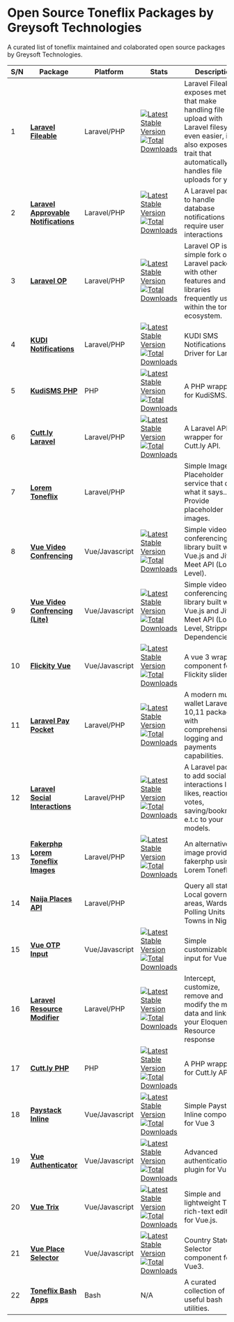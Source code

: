 # Open Source Toneflix Packages by Greysoft Technologies
A curated list of toneflix maintained and colaborated open source packages by Greysoft Technologies.

| S/N | Package                                      | Platform        | Stats                                                                       | Description                                                                                                                                                                   |
|-----|----------------------------------------------|-----------------|-----------------------------------------------------------------------------|-------------------------------------------------------------------------------------------------------------------------------------------------------------------------------|
| 1   | **[Laravel Fileable][1]**                    | Laravel/PHP     | [![Latest Stable Version][i1]][l1] <br /> [![Total Downloads][d1]][l1]      | Laravel Fileable exposes methods that make handling file upload with Laravel filesystem even easier, it also exposes a trait that automatically handles file uploads for you. |
| 2   | **[Laravel Approvable Notifications][2]**    | Laravel/PHP     | [![Latest Stable Version][i2]][l2] <br /> [![Total Downloads][d2]][l2]      | A Laravel package to handle database notifications that require user interactions                                                                                             |
| 3   | **[Laravel OP][3]**                          | Laravel/PHP     | [![Latest Stable Version][i3]][l3] <br /> [![Total Downloads][d3]][l3]      | Laravel OP is simple fork of Laravel packed with other features and libraries frequently used within the toneflix ecosystem.                                                  |
| 4   | **[KUDI Notifications][4]**                  | Laravel/PHP     | [![Latest Stable Version][i4]][l4] <br /> [![Total Downloads][d4]][l4]      | KUDI SMS Notifications Driver for Laravel                                                                                                                                     |
| 5   | **[KudiSMS PHP][5]**                         | PHP             | [![Latest Stable Version][i5]][l5] <br /> [![Total Downloads][d5]][l5]      | A PHP wrapper for KudiSMS.                                                                                                                                                    |
| 6   | **[Cutt.ly Laravel][6]**                     | Laravel/PHP     | [![Latest Stable Version][i6]][l6] <br /> [![Total Downloads][d6]][l6]      | A Laravel API wrapper for Cutt.ly API.                                                                                                                                        |
| 7   | **[Lorem Toneflix][7]**                      | Laravel/PHP     |                                                                             | Simple Image Placeholder service that does what it says... Provide placeholder images.                                                                                        |
| 8   | **[Vue Video Confrencing][8]**               | Vue/Javascript  | [![Latest Stable Version][i8]][l8] <br /> [![Total Downloads][d8]][l8]      | Simple video conferencing library built with Vue.js and Jitsi Meet API (Low Level).                                                                                           |
| 9   | **[Vue Video Confrencing (Lite)][9]**        | Vue/Javascript  | [![Latest Stable Version][i9]][l9] <br /> [![Total Downloads][d9]][l9]      | Simple video conferencing library built with Vue.js and Jitsi Meet API (Low Level, Stripped Dependencies).                                                                    |
| 10  | **[Flickity Vue][10]**                       | Vue/Javascript  | [![Latest Stable Version][i10]][l10] <br /> [![Total Downloads][d10]][l10]  | A vue 3 wrapper component for Flickity slider                                                                                                                                 |
| 11  | **[Laravel Pay Pocket][11]**                 | Laravel/PHP     | [![Latest Stable Version][i11]][l11] <br /> [![Total Downloads][d11]][l11]  | A modern multi-wallet Laravel 10,11 package with comprehensive logging and payments capabilities.                                                                             |
| 12  | **[Laravel Social Interactions][12]**        | Laravel/PHP     | [![Latest Stable Version][i12]][l12] <br /> [![Total Downloads][d12]][l12]  | A Laravel package to add social interactions like likes, reactions, votes, saving/bookmarks e.t.c to your models.                                                             |
| 13  | **[Fakerphp Lorem Toneflix Images][13]**     | Laravel/PHP     | [![Latest Stable Version][i13]][l13] <br /> [![Total Downloads][d13]][l13]  | An alternative image provider for fakerphp using Lorem Toneflix.                                                                                                              |
| 14  | **[Naija Places API][14]**                   | Laravel/PHP     |                                                                             | Query all states, Local government areas, Wards, Polling Units and Towns in Nigeria.                                                                                          |
| 15  | **[Vue OTP Input][15]**                      | Vue/Javascript  | [![Latest Stable Version][i15]][l15] <br /> [![Total Downloads][d15]][l15]  | Simple customizable OTP input for Vue 3.                                                                                                                                      |
| 16  | **[Laravel Resource Modifier][16]**          | Laravel/PHP     | [![Latest Stable Version][i16]][l16] <br /> [![Total Downloads][d16]][l16]  | Intercept, customize, remove and modify the meta data and links on your Eloquent API Resource response                                                                        |
| 17  | **[Cutt.ly PHP][17]**                        | PHP             | [![Latest Stable Version][i17]][l17] <br /> [![Total Downloads][d17]][l17]  | A PHP wrapper for Cutt.ly API.                                                                                                                                                |
| 18  | **[Paystack Inline][18]**                    | Vue/Javascript  | [![Latest Stable Version][i18]][l18] <br /> [![Total Downloads][d18]][l18]  | Simple Paystack Inline component for Vue 3                                                                                                                                    |
| 19  | **[Vue Authenticator][19]**                  | Vue/Javascript  | [![Latest Stable Version][i19]][l19] <br /> [![Total Downloads][d19]][l19]  | Advanced authentication plugin for Vue 3                                                                                                                                      |
| 20  | **[Vue Trix][20]**                           | Vue/Javascript  | [![Latest Stable Version][i20]][l20] <br /> [![Total Downloads][d20]][l20]  | Simple and lightweight Trix rich-text editor for Vue.js.                                                                                                                      |
| 21  | **[Vue Place Selector][21]**                 | Vue/Javascript  | [![Latest Stable Version][i21]][l21] <br /> [![Total Downloads][d21]][l21]  | Country State City Selector component for Vue3.                                                                                                                               |
| 22  | **[Toneflix Bash Apps][22]**                 | Bash            | N/A                                                                         | A curated collection of useful bash utilities.                                                                                                                                |

[1]:https://github.com/toneflix/laravel-fileable
[2]:https://github.com/toneflix/laravel-approvable-notifications
[3]:https://github.com/toneflix/laravel-op
[4]:https://github.com/toneflix/kudisms-notification
[5]:https://github.com/toneflix/kudi-sms-php
[6]:https://github.com/toneflix/cuttly-laravel
[7]:https://lorem.toneflix.com.ng
[8]:https://github.com/toneflix/vue-video-conferencing
[9]:https://github.com/toneflix/vue-video-conferencing-lite
[10]:https://github.com/toneflix/flickity-vue
[11]:https://github.com/HPWebdeveloper/laravel-pay-pocket
[12]:https://github.com/toneflix/laravel-social-interactions
[13]:https://github.com/toneflix/fakerphp-lorem-toneflix
[14]:https://naija-places.toneflix.com.ng
[15]:https://toneflix.github.io/vue-component-pack/otp-input
[16]:https://github.com/toneflix/laravel-resource-modifier
[17]:https://github.com/toneflix/cuttly-php
[18]:https://toneflix.github.io/vue-component-pack/vue-auth
[19]:https://toneflix.github.io/vue-component-pack/vue-auth
[20]:https://toneflix.github.io/vue-component-pack/vue-trix
[21]:https://github.com/toneflix/vue-component-pack/tree/main/packages/vue-place-selector
[22]:https://github.com/toneflix/bash-apps

[i1]:https://img.shields.io/packagist/v/toneflix-code/laravel-fileable.svg?style=flat-square
[l1]:https://packagist.org/packages/toneflix-code/laravel-fileable
[d1]:https://img.shields.io/packagist/dt/toneflix-code/laravel-fileable.svg?style=flat-square

[i2]:https://img.shields.io/packagist/v/toneflix-code/approvable-notifications.svg?style=flat-square
[l2]:https://packagist.org/packages/toneflix-code/approvable-notifications
[d2]:https://img.shields.io/packagist/dt/toneflix-code/approvable-notifications.svg?style=flat-square

[i3]:https://img.shields.io/packagist/v/toneflix-code/laravel-op.svg?style=flat-square
[l3]:https://packagist.org/packages/toneflix-code/laravel-op
[d3]:https://img.shields.io/packagist/dt/toneflix-code/laravel-op.svg?style=flat-square

[i4]:https://img.shields.io/packagist/v/toneflix-code/kudisms-notification.svg?style=flat-square
[l4]:https://packagist.org/packages/toneflix-code/kudisms-notification
[d4]:https://img.shields.io/packagist/dt/toneflix-code/kudisms-notification.svg?style=flat-square

[i5]:https://img.shields.io/packagist/v/toneflix-code/kudi-sms-php.svg?style=flat-square
[l5]:https://packagist.org/packages/toneflix-code/kudi-sms-php
[d5]:https://img.shields.io/packagist/dt/toneflix-code/kudi-sms-php.svg?style=flat-square

[i6]:https://img.shields.io/packagist/v/toneflix-code/cuttly-laravel.svg?style=flat-square
[l6]:https://packagist.org/packages/toneflix-code/cuttly-laravel
[d6]:https://img.shields.io/packagist/dt/toneflix-code/cuttly-laravel.svg?style=flat-square

[i7]:/
[l7]:/
[d7]:/

[i8]:https://img.shields.io/npm/v/vue-video-conference.svg?style=flat-square
[l8]:https://www.npmjs.com/package/vue-video-conference
[d8]:https://img.shields.io/npm/dt/vue-video-conference.svg?style=flat-square

[i9]:https://img.shields.io/npm/v/vue-video-conference-lite.svg?style=flat-square
[l9]:https://www.npmjs.com/package/vue-video-conference-lite
[d9]:https://img.shields.io/npm/dt/vue-video-conference-lite.svg?style=flat-square

[i10]:https://img.shields.io/npm/v/@toneflix-code/flickity-vue.svg?style=flat-square
[l10]:https://www.npmjs.com/package/@toneflix-code/flickity-vue
[d10]:https://img.shields.io/npm/dt/@toneflix-code/flickity-vue.svg?style=flat-square

[i11]:https://img.shields.io/packagist/v/hpwebdeveloper/laravel-pay-pocket.svg?style=flat-square
[l11]:https://packagist.org/packages/toneflix-code/laravel-pay-pocket
[d11]:https://img.shields.io/packagist/dt/hpwebdeveloper/laravel-pay-pocket.svg?style=flat-square

[i12]:https://img.shields.io/packagist/v/toneflix-code/social-interactions.svg?style=flat-square
[l12]:https://packagist.org/packages/toneflix-code/social-interactions
[d12]:https://img.shields.io/packagist/dt/toneflix-code/social-interactions.svg?style=flat-square

[i13]:https://img.shields.io/packagist/v/toneflix-code/fakerphp-lorem-toneflix.svg?style=flat-square
[l13]:https://packagist.org/packages/toneflix-code/fakerphp-lorem-toneflix
[d13]:https://img.shields.io/packagist/dt/toneflix-code/fakerphp-lorem-toneflix.svg?style=flat-square

[i14]:/
[l14]:/
[d14]:/

[i15]:https://img.shields.io/npm/v/@toneflix/otp-input.svg?style=flat-square
[l15]:https://www.npmjs.com/package/@toneflix/otp-input
[d15]:https://img.shields.io/npm/dt/@toneflix/otp-input.svg?style=flat-square

[i16]:https://img.shields.io/packagist/v/toneflix-code/laravel-resource-modifier.svg?style=flat-square
[l16]:https://packagist.org/packages/toneflix-code/laravel-resource-modifier
[d16]:https://img.shields.io/packagist/dt/toneflix-code/laravel-resource-modifier.svg?style=flat-square

[i17]:https://img.shields.io/packagist/v/toneflix-code/cuttly-php.svg?style=flat-square
[l17]:https://packagist.org/packages/toneflix-code/cuttly-php
[d17]:https://img.shields.io/packagist/dt/toneflix-code/cuttly-php.svg?style=flat-square

[i18]:https://img.shields.io/npm/v/@toneflix/paystack-inline.svg?style=flat-square
[l18]:https://www.npmjs.com/package/@toneflix/paystack-inline
[d18]:https://img.shields.io/npm/dt/@toneflix/paystack-inline.svg?style=flat-square

[i19]:https://img.shields.io/npm/v/@toneflix/vue-auth.svg?style=flat-square
[l19]:https://www.npmjs.com/package/@toneflix/vue-auth
[d19]:https://img.shields.io/npm/dt/@toneflix/vue-auth.svg?style=flat-square

[i20]:https://img.shields.io/npm/v/@toneflix/vue-trix.svg?style=flat-square
[l20]:https://www.npmjs.com/package/@toneflix/vue-trix
[d20]:https://img.shields.io/npm/dt/@toneflix/vue-trix.svg?style=flat-square

[i21]:https://img.shields.io/npm/v/@toneflix/vue-place-selector.svg?style=flat-square
[l21]:https://www.npmjs.com/package/@toneflix/vue-place-selector
[d21]:https://img.shields.io/npm/dt/@toneflix/vue-place-selector.svg?style=flat-square

[i22]:/
[l22]:/
[d22]:/
